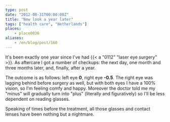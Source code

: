 ```yaml
---
type: post
date: "2012-08-31T00:00:00Z"
title: "New look a year later"
tags: ["health care", "Netherlands"]
places:
    - place0036
aliases:
    - /en/blog/post/160
---
```


It's been exactly one year since I've had {{< a "0112" "laser eye surgery" >}}. As aftercare I got a number of checkups: the next day, one month and three months later, and, finally, after a year.

<!--more-->

The outcome is as follows: left eye **0**, right eye **-0.5**. The right eye was lagging behind before surgery as well, but with both eyes I have a 100% vision, so I'm feeling comfy and happy. Moreover the doctor told me my "minus" will gradually turn into "plus" (literally and figuratively) so I'll be less dependent on reading glasses.

Speaking of times before the treatment, all those glasses and contact lenses have been nothing but a nightmare.
